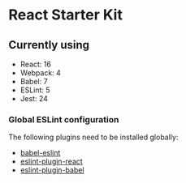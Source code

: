 # React Starter Kit

## Currently using

- React: 16
- Webpack: 4
- Babel: 7
- ESLint: 5
- Jest: 24

### Global ESLint configuration

The following plugins need to be installed globally:

- [babel-eslint](https://github.com/babel/babel-eslint#setup)
- [eslint-plugin-react](https://www.npmjs.com/package/eslint-plugin-react)
- [eslint-plugin-babel](https://github.com/babel/eslint-plugin-babel)
